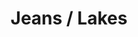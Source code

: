 ---
ee_id_thing: '4375'
site: '1'
type: '2'
inv_num: 2016-104
url: 2016-104-jeans-lakes
title: Jeans / Lakes
year: '2016'
display_year: '2016'
medium: 1920x1080 H.264/MPEG-4 Part 10 looped digital file (from 11 lossless TIFS),
  media player, 65–75” flatscreen, armature, various cables
dims: ''
pitch: ''
ps: ''
live_url: ''
related: ''
youtube: ''
related_code: ''
imgs: jeans-lakes-2016-104-install-database-dt.jpg
subheading: ''
download: ''
add_credit: ''
commission: ''
layout: things-i-made
---
